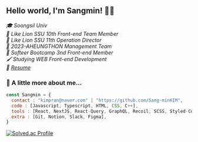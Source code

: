 ## Hello world, I'm Sangmin! 👋🏻
<em>🎓 Soongsil Univ</em><br>
<em>🦁 Like Lion SSU 10th Front-end Team Member</em><br>
<em>🦁 Like Lion SSU 11th Operation Director</em><br>
<em>🦁 2023-AHEUNGTHON Management Team</em><br>
<em>🚗 Softeer Bootcamp 3nd Front-end Member</em>  
<em>🖌 Studying WEB Front-end Development</em>  
<em>📄 <a href="https://drive.google.com/file/d/1SkRCVatwuFdTPeSe0iFapKOuLmd00gzq/view?usp=drive_link">Resume</a></em>

### 📌 A little more about me...
```js
const Sangmin = {
  contact : "kimpran@naver.com" | "https://github.com/Sang-minKIM",
  code : [Javascript, Typescript, HTML, CSS, C++],
  tools : [React, NextJS, React-Query, GraphQL, Recoil, SCSS, Styled-Components, Emotion],
  extra : [Git, Notion, Slack, Figma],
}
```


[![Solved.ac Profile](http://mazassumnida.wtf/api/v2/generate_badge?boj=kimpran)](https://solved.ac/kimpran/)
